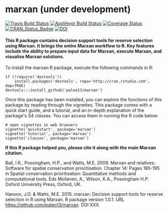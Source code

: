 marxan (under development)
============

[![Travis Build Status](https://img.shields.io/travis/paleo13/marxan/master.svg?label=Mac%20OSX%20%26%20Linux)](https://travis-ci.org/paleo13/marxan)
[![AppVeyor Build Status](https://img.shields.io/appveyor/ci/paleo13/marxan/master.svg?label=Windows)](https://ci.appveyor.com/project/paleo13/marxan)
[![Coverage Status](https://codecov.io/github/paleo13/marxan/coverage.svg?branch=master)](https://codecov.io/github/paleo13/marxan?branch=master)
[![CRAN_Status_Badge](http://www.r-pkg.org/badges/version/marxan)](http://cran.r-project.org/package=marxan)
[![DOI](https://zenodo.org/badge/18940/paleo13/marxan.svg)](https://zenodo.org/badge/latestdoi/18940/paleo13/marxan)

#### This R package contains decision support tools for reserve selection using Marxan. It brings the entire Marxan workflow to R. Key features include the ability to prepare input data for Marxan, execute Marxan, and visualise Marxan solutions.


To install the marxan R package, execute the following commands in R:

```
if (!require('devtools'))
	install.packages('devtools', repo='http://cran.rstudio.com', dep=TRUE)
devtools:::install_github('paleo13/marxan')
```

Once this package has been installed, you can explore the functions of this package by reading through the vignettes. This package comes with a quick start guide, and a tutorial, and an in-depth explanation of the package's S4 classes. You can access them in running the R code below:

```
# open vignettes in web browsers
vignette('quickstart', package='marxan')
vignette('tutorial', package='marxan')
vignette('classes', package='marxan')
```

**If this R package helped you, please cite it along with the main Marxan citation.**

Ball, I.R., Possingham, H.P., and Watts, M.E. 2009. Marxan and relatives: Software for spatial conservation prioritisation. Chapter 14: Pages 185-195 in Spatial conservation prioritisation:   Quantitative methods and computational tools. Eds Moilanen, A., Wilson, K.A., Possingham H.P. Oxford University Press, Oxford, UK. 

Hanson, J.O. & Watts, M.E. 2015. marxan: Decision support tools for reserve selection in R using Marxan. R package version 1.0.1. URL https://github.com/paleo13/marxan. DOI XXX.
